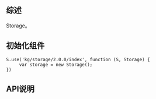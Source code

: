 ## 综述

Storage。

## 初始化组件
		
    S.use('kg/storage/2.0.0/index', function (S, Storage) {
         var storage = new Storage();
    })

## API说明
